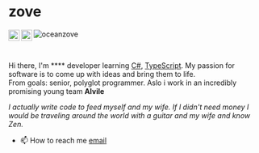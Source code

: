 
</p><h1 align="left">zove</h1>
<a href="https://discord.gg/smCDYKZUbe">
  <img align="left" alt="Discord" width="22px" src="https://simpleicons.org/icons/discord.svg" />
  <a href="https://t.me/hummingzove">
  <img align="left" alt="Telegram" width="22px" src="https://simpleicons.org/icons/telegram.svg" />
  </a>
  <p align="left"> <img src="https://visitor-badge.glitch.me/badge?page_id=oceanzove" alt="oceanzove" /> </p>

    
<br />

Hi there, I'm **** developer learning [C#](https://learn.microsoft.com/en-us/dotnet/csharp/), [TypeScript](https://www.typescriptlang.org/).
My passion for software is to come up with ideas and bring them to life.  
From goals: senior, polyglot programmer.
Aslo i work in an incredibly promising young team **Alvile**  

*I actually write code to feed myself and my wife. If I didn't need money I would be traveling around the world with a guitar and my wife and know Zen.*

- 📫 How to reach me [email](mailto:zoveremoved-thisdisabled@yandex.ru)
  
